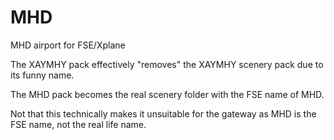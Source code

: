 # MHD
MHD airport for FSE/Xplane

The XAYMHY pack effectively "removes" the XAYMHY scenery pack due to its funny name.

The MHD pack becomes the real scenery folder with the FSE name of MHD.

Not that this technically makes it unsuitable for the gateway as MHD is the FSE name, not the real life name.
